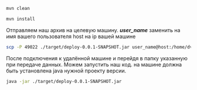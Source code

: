````bash
mvn clean
````

````bash
mvn install
````

Отправляем наш архив на целевую машину. **_user_name_** заменить на имя вашего пользователя host на ip вашей машине
````bash
scp -P 49022 ./target/deploy-0.0.1-SNAPSHOT.jar user_name@host:/home/dvmalkin/
````

После подключения к удалённой машине и перейдя в папку указанную при передаче данных. Можем запустить наш код.
на машине должна быть установлена java нужной проекту версии. 
````bash
java -jar ./target/deploy-0.0.1-SNAPSHOT.jar
````
